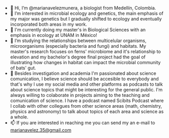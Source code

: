 - 👋 Hi, I’m @marianavelezmunera, a biologist from Medellín, Colombia. 
- 🦠 I’m interested in microbial ecology and genetics, the main emphasis of my major was genetics but I gradually shifted to ecology and eventually incorporated both areas in my work. 
- 🌿 I'm currently doing my master's in Biological Sciences with an emphasis in ecology at UNAM in México!
- 🦇 I’m studying the relationships between multicelular organisms, microorganisms (especially bacteria and fungi) and habitats. My master's research focuses on ferns' microbiome and it's relationship to elevation and my bachelor's degree final project had the goal of illustrating how changes in habitat can impact the microbial community of bats' gut.
- 💞️ Besides investigation and academia I'm passionated about science comunication, I believe science should be accesible to everybody and that's why I use my social media and other platforms as podcasts to talk about science topics that might be interesting for the general public. I'm always willing to colaborate in projects aiming to the teaching and comunication of science. I have a podcast named Scibits Podcast where I collab with other collegues from other science areas (math, chemistry, physics and astronomy) to talk about topics of each area and science as a whole.
- 📫 If you are interested in reaching me you can send my an e-mail to marianavelez.35@gmail.com 
<!---
marianavelezmunera/marianavelezmunera is a ✨ special ✨ repository because its `README.md` (this file) appears on your GitHub profile.
You can click the Preview link to take a look at your changes.
--->

